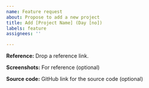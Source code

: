 ```yaml
---
name: Feature request
about: Propose to add a new project
title: Add [Project Name] (Day [no])
labels: feature
assignees: ''

---
```


**Reference:**
Drop a reference link.

**Screenshots:**
For reference (optional)

**Source code:**
GitHub link for the source code (optional)
